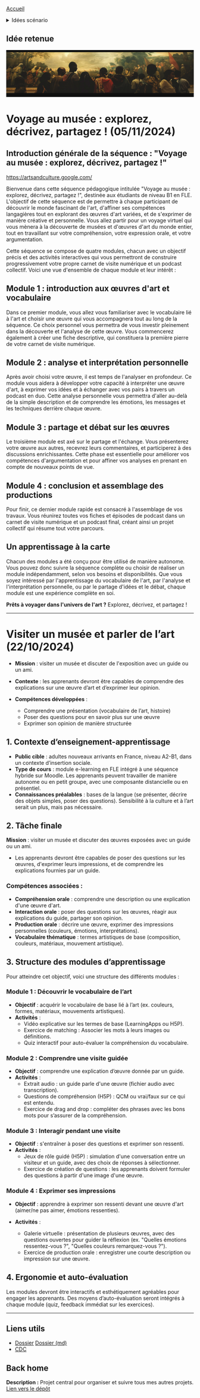[Accueil](https://github.com/ugadavid/ugacsp)

<details>
<summary>Idées scénario</summary>
<br>
- Faire les courses<br />
- Partir en voyage<br />
- Faire du shopping entre amis<br />
- Passer un entretien<br />
- Préparer une sortie<br />
- Assister à une réunion<br />
- Trouver un logement<br />
- Consulter un médecin<br />
- Participer à une fête communautaire<br />
- Ouvrir un compte en banque<br />
- Organiser un événement caritatif<br />
- Demander des informations touristiques<br />
- Acheter un téléphone mobile<br />
- Faire des démarches administratives<br />
- Rencontrer le professeur de son enfant<br />
- Se faire des amis au club de sport<br />
- S'occuper d'une situation d'urgence<br />
- Aller au restaurant et commander un repas spécial<br />
- Participer à un atelier de cuisine<br />
- Assister à un concert et discuter de ses goûts musicaux\*<br />
- Visiter un musée et parler de l’art\*<br />
- Participer à une réunion de copropriété<br />
- Rechercher une école pour un enfant<br />
- Organiser une fête d'anniversaire surprise<br />
- Participer à un atelier d’art plastique\*<br />
- Assister à une pièce de théâtre et participer à un débat\*<br />
- Visiter un atelier d’artiste\*<br />
- Organiser une exposition d’art\*<br />
- Participer à un festival de cinéma\*<br />
- Participer à une séance de poésie ou à un slam\*<br />
- Visiter une galerie d’art contemporain et discuter de l’art abstrait\*<br />
- Faire un reportage sur un artiste local\*<br />
- Créer une bande dessinée\*<br />
- Participer à un concert interactif\*
</details>

## Idée retenue

![visite musée](/images/initproject.png)



# Voyage au musée : explorez, décrivez, partagez ! (05/11/2024)
## Introduction générale de la séquence : "Voyage au musée : explorez, décrivez, partagez !"

https://artsandculture.google.com/

Bienvenue dans cette séquence pédagogique intitulée "Voyage au musée : explorez, décrivez, partagez !", destinée aux étudiants de niveau B1 en FLE. L'objectif de cette séquence est de permettre à chaque participant de découvrir le monde fascinant de l'art, d'affiner ses compétences langagières tout en explorant des œuvres d'art variées, et de s'exprimer de manière créative et personnelle. Vous allez partir pour un voyage virtuel qui vous mènera à la découverte de musées et d'œuvres d'art du monde entier, tout en travaillant sur votre compréhension, votre expression orale, et votre argumentation.

Cette séquence se compose de quatre modules, chacun avec un objectif précis et des activités interactives qui vous permettront de construire progressivement votre propre carnet de visite numérique et un podcast collectif. Voici une vue d'ensemble de chaque module et leur intérêt :

## Module 1 : introduction aux œuvres d'art et vocabulaire

Dans ce premier module, vous allez vous familiariser avec le vocabulaire lié à l'art et choisir une œuvre qui vous accompagnera tout au long de la séquence. Ce choix personnel vous permettra de vous investir pleinement dans la découverte et l'analyse de cette œuvre. Vous commencerez également à créer une fiche descriptive, qui constituera la première pierre de votre carnet de visite numérique.

## Module 2 : analyse et interprétation personnelle

Après avoir choisi votre œuvre, il est temps de l'analyser en profondeur. Ce module vous aidera à développer votre capacité à interpréter une œuvre d'art, à exprimer vos idées et à échanger avec vos pairs à travers un podcast en duo. Cette analyse personnelle vous permettra d'aller au-delà de la simple description et de comprendre les émotions, les messages et les techniques derrière chaque œuvre.

## Module 3 : partage et débat sur les œuvres

Le troisième module est axé sur le partage et l'échange. Vous présenterez votre œuvre aux autres, recevrez leurs commentaires, et participerez à des discussions enrichissantes. Cette phase est essentielle pour améliorer vos compétences d'argumentation et pour affiner vos analyses en prenant en compte de nouveaux points de vue.

## Module 4 : conclusion et assemblage des productions

Pour finir, ce dernier module rapide est consacré à l'assemblage de vos travaux. Vous réunirez toutes vos fiches et épisodes de podcast dans un carnet de visite numérique et un podcast final, créant ainsi un projet collectif qui résume tout votre parcours.

## Un apprentissage à la carte

Chacun des modules a été conçu pour être utilisé de manière autonome. Vous pouvez donc suivre la séquence complète ou choisir de réaliser un module indépendamment, selon vos besoins et disponibilités. Que vous soyez intéressé par l'apprentissage du vocabulaire de l'art, par l'analyse et l'interprétation personnelle, ou par le partage d'idées et le débat, chaque module est une expérience complète en soi.

**Prêts à voyager dans l'univers de l'art ?** Explorez, décrivez, et partagez !


---

# Visiter un musée et parler de l’art (22/10/2024)

- **Mission** : visiter un musée et discuter de l'exposition avec un guide ou un ami.
- **Contexte** : les apprenants devront être capables de comprendre des explications sur une œuvre d’art et d’exprimer leur opinion.

- **Compétences développées** :

  - Comprendre une présentation (vocabulaire de l’art, histoire)
  - Poser des questions pour en savoir plus sur une œuvre
  - Exprimer son opinion de manière structurée

## 1. Contexte d’enseignement-apprentissage

- **Public cible** : adultes nouveaux arrivants en France, niveau A2-B1, dans un contexte d’insertion sociale.
- **Type de cours** : module e-learning en FLE intégré à une séquence hybride sur Moodle. Les apprenants peuvent travailler de manière autonome ou en petit groupe, avec une composante distancielle ou en présentiel.
- **Connaissances préalables** : bases de la langue (se présenter, décrire des objets simples, poser des questions). Sensibilité à la culture et à l’art serait un plus, mais pas nécessaire.

## 2. Tâche finale

**Mission** : visiter un musée et discuter des œuvres exposées avec un guide ou un ami.

- Les apprenants devront être capables de poser des questions sur les œuvres, d'exprimer leurs impressions, et de comprendre les explications fournies par un guide.

### Compétences associées :

- **Compréhension orale** : comprendre une description ou une explication d'une œuvre d'art.
- **Interaction orale** : poser des questions sur les œuvres, réagir aux explications du guide, partager son opinion.
- **Production orale** : décrire une œuvre, exprimer des impressions personnelles (couleurs, émotions, interprétations).
- **Vocabulaire thématique** : termes artistiques de base (composition, couleurs, matériaux, mouvement artistique).

## 3. Structure des modules d’apprentissage

Pour atteindre cet objectif, voici une structure des différents modules :

### Module 1 : Découvrir le vocabulaire de l’art

- **Objectif** : acquérir le vocabulaire de base lié à l’art (ex. couleurs, formes, matériaux, mouvements artistiques).
- **Activités** :
  - Vidéo explicative sur les termes de base (LearningApps ou H5P).
  - Exercice de matching : Associer les mots à leurs images ou définitions.
  - Quiz interactif pour auto-évaluer la compréhension du vocabulaire.

### Module 2 : Comprendre une visite guidée

- **Objectif** : comprendre une explication d’œuvre donnée par un guide.
- **Activités** :
  - Extrait audio : un guide parle d'une œuvre (fichier audio avec transcription).
  - Questions de compréhension (H5P) : QCM ou vrai/faux sur ce qui est entendu.
  - Exercice de drag and drop : compléter des phrases avec les bons mots pour s’assurer de la compréhension.

### Module 3 : Interagir pendant une visite

- **Objectif** : s'entraîner à poser des questions et exprimer son ressenti.
- **Activités** :
  - Jeux de rôle guidé (H5P) : simulation d'une conversation entre un visiteur et un guide, avec des choix de réponses à sélectionner.
  - Exercice de création de questions : les apprenants doivent formuler des questions à partir d'une image d'une œuvre.

### Module 4 : Exprimer ses impressions

- **Objectif** : apprendre à exprimer son ressenti devant une œuvre d'art (aimer/ne pas aimer, émotions ressenties).
- **Activités** :

  - Galerie virtuelle : présentation de plusieurs œuvres, avec des questions ouvertes pour guider la réflexion (ex. "Quelles émotions ressentez-vous ?", "Quelles couleurs remarquez-vous ?").
  - Exercice de production orale : enregistrer une courte description ou impression sur une œuvre.

## 4. Ergonomie et auto-évaluation

Les modules devront être interactifs et esthétiquement agréables pour engager les apprenants. Des moyens d’auto-évaluation seront intégrés à chaque module (quiz, feedback immédiat sur les exercices).

---

## Liens utils

- [Dossier](Dossier_final_etudiant_24-25.docx) [Dossier (md)](dossier.final.md)
- [CDC](Mini_cahier_des_charges.pdf)

## Back home

**Description :** Projet central pour organiser et suivre tous mes autres projets.
[Lien vers le dépôt](https://github.com/ugadavid/project-manager)
